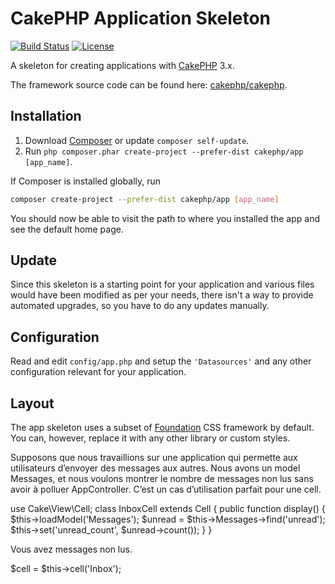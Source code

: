 # CakePHP Application Skeleton

[![Build Status](https://img.shields.io/travis/cakephp/app/master.svg?style=flat-square)](https://travis-ci.org/cakephp/app)
[![License](https://img.shields.io/packagist/l/cakephp/app.svg?style=flat-square)](https://packagist.org/packages/cakephp/app)

A skeleton for creating applications with [CakePHP](http://cakephp.org) 3.x.

The framework source code can be found here: [cakephp/cakephp](https://github.com/cakephp/cakephp).

## Installation

1. Download [Composer](http://getcomposer.org/doc/00-intro.md) or update `composer self-update`.
2. Run `php composer.phar create-project --prefer-dist cakephp/app [app_name]`.

If Composer is installed globally, run
```bash
composer create-project --prefer-dist cakephp/app [app_name]
```

You should now be able to visit the path to where you installed the app and see the default home page.

## Update

Since this skeleton is a starting point for your application and various files would have been modified as per your needs, there isn't a way to provide automated upgrades, so you have to do any updates manually.

## Configuration

Read and edit `config/app.php` and setup the `'Datasources'` and any other
configuration relevant for your application.

## Layout
The app skeleton uses a subset of [Foundation](http://foundation.zurb.com/) CSS framework by default. You can, however, replace it with any other library or custom styles.


Supposons que nous travaillions sur une application qui permette aux utilisateurs d’envoyer des messages aux autres.
Nous avons un model Messages, et nous voulons montrer le nombre de messages non lus sans avoir à polluer
AppController. C’est un cas d’utilisation parfait pour une cell.

use Cake\View\Cell;
class InboxCell extends Cell
{
    public function display()
    {
        $this->loadModel('Messages');
        $unread = $this->Messages->find('unread');
        $this->set('unread_count', $unread->count());
    }
}

<!-- src/Template/Cell/Inbox/display.ctp -->
<div class="notification-icon">
Vous avez <?= $unread_count ?> messages non lus.
</div>

$cell = $this->cell('Inbox');
